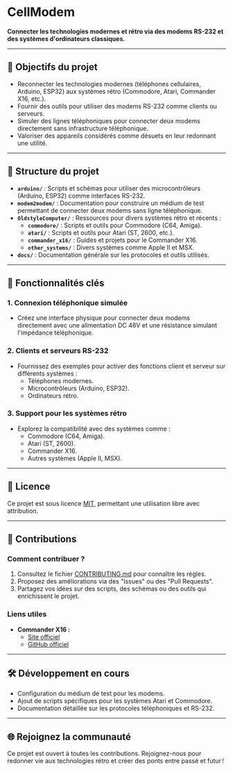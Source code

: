 # CellModem

**Connecter les technologies modernes et rétro via des modems RS-232 et des systèmes d'ordinateurs classiques.**

---

## 🎯 Objectifs du projet

- Reconnecter les technologies modernes (téléphones cellulaires, Arduino, ESP32) aux systèmes rétro (Commodore, Atari, Commander X16, etc.).
- Fournir des outils pour utiliser des modems RS-232 comme clients ou serveurs.
- Simuler des lignes téléphoniques pour connecter deux modems directement sans infrastructure téléphonique.
- Valoriser des appareils considérés comme désuets en leur redonnant une utilité.

---

## 📂 Structure du projet

- **`arduino/`** : Scripts et schémas pour utiliser des microcontrôleurs (Arduino, ESP32) comme interfaces RS-232.
- **`modem2modem/`** : Documentation pour construire un médium de test permettant de connecter deux modems sans ligne téléphonique.
- **`OldstyleComputer/`** : Ressources pour divers systèmes rétro et récents :
  - **`commodore/`** : Scripts et outils pour Commodore (C64, Amiga).
  - **`atari/`** : Scripts et outils pour Atari (ST, 2600, etc.).
  - **`commander_x16/`** : Guides et projets pour le Commander X16.
  - **`other_systems/`** : Divers systèmes comme Apple II et MSX.
- **`docs/`** : Documentation générale sur les protocoles et outils utilisés.

---

## 🚀 Fonctionnalités clés

### 1. **Connexion téléphonique simulée**
- Créez une interface physique pour connecter deux modems directement avec une alimentation DC 48V et une résistance simulant l'impédance téléphonique.

### 2. **Clients et serveurs RS-232**
- Fournissez des exemples pour activer des fonctions client et serveur sur différents systèmes :
  - Téléphones modernes.
  - Microcontrôleurs (Arduino, ESP32).
  - Ordinateurs rétro.

### 3. **Support pour les systèmes rétro**
- Explorez la compatibilité avec des systèmes comme :
  - Commodore (C64, Amiga).
  - Atari (ST, 2600).
  - Commander X16.
  - Autres systèmes (Apple II, MSX).

---

## 📜 Licence
Ce projet est sous licence [MIT](LICENSE), permettant une utilisation libre avec attribution.

---

## 💬 Contributions

### Comment contribuer ?
1. Consultez le fichier [CONTRIBUTING.md](CONTRIBUTING.md) pour connaître les règles.
2. Proposez des améliorations via des "Issues" ou des "Pull Requests".
3. Partagez vos idées sur des scripts, des schémas ou des outils qui enrichissent le projet.

### Liens utiles
- **Commander X16 :**
  - [Site officiel](https://www.commanderx16.com/)
  - [GitHub officiel](https://github.com/commanderx16)

---

## 🛠 Développement en cours
- Configuration du médium de test pour les modems.
- Ajout de scripts spécifiques pour les systèmes Atari et Commodore.
- Documentation détaillée sur les protocoles téléphoniques et RS-232.

---

## 🌐 Rejoignez la communauté

Ce projet est ouvert à toutes les contributions. Rejoignez-nous pour redonner vie aux technologies rétro et créer des ponts entre passé et futur !
